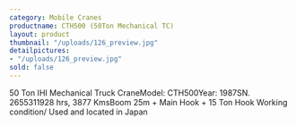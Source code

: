 ```yaml
---
category: Mobile Cranes
productname: CTH500 (50Ton Mechanical TC)
layout: product
thumbnail: "/uploads/126_preview.jpg"
detailpictures:
- "/uploads/126_preview.jpg"
sold: false
---
```


50 Ton IHI Mechanical Truck CraneModel: CTH500Year: 1987SN. 2655311928 hrs, 3877 KmsBoom 25m + Main Hook + 15 Ton Hook Working condition/ Used and located in Japan

